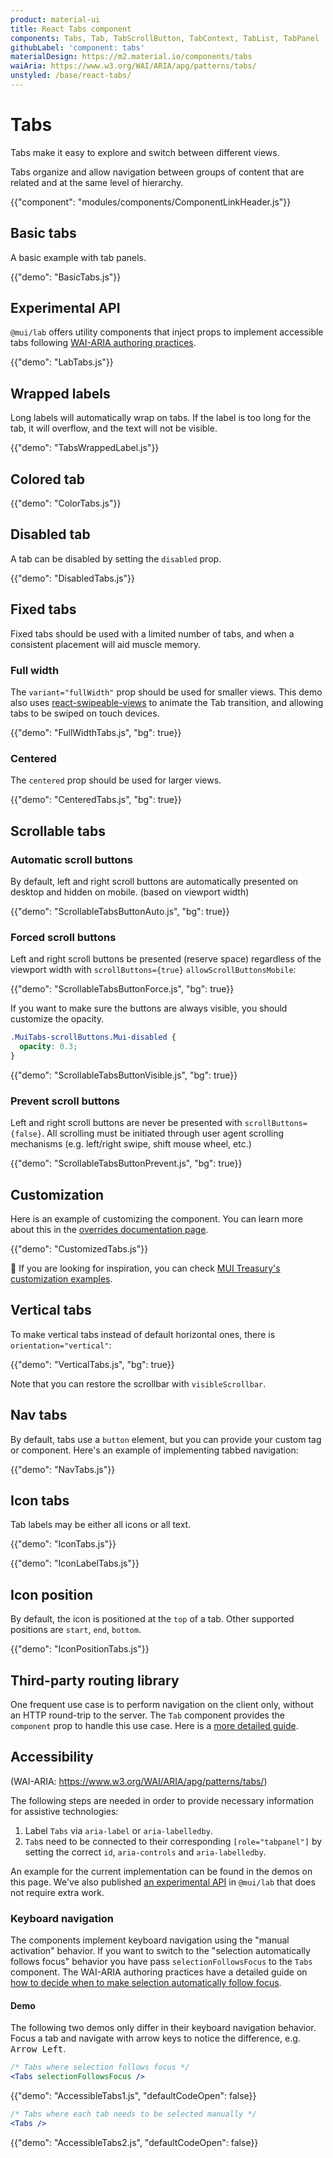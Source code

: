 ```yaml
---
product: material-ui
title: React Tabs component
components: Tabs, Tab, TabScrollButton, TabContext, TabList, TabPanel
githubLabel: 'component: tabs'
materialDesign: https://m2.material.io/components/tabs
waiAria: https://www.w3.org/WAI/ARIA/apg/patterns/tabs/
unstyled: /base/react-tabs/
---
```


# Tabs

<p class="description">Tabs make it easy to explore and switch between different views.</p>

Tabs organize and allow navigation between groups of content that are related and at the same level of hierarchy.

{{"component": "modules/components/ComponentLinkHeader.js"}}

## Basic tabs

A basic example with tab panels.

{{"demo": "BasicTabs.js"}}

## Experimental API

`@mui/lab` offers utility components that inject props to implement accessible tabs
following [WAI-ARIA authoring practices](https://www.w3.org/WAI/ARIA/apg/patterns/tabs/).

{{"demo": "LabTabs.js"}}

## Wrapped labels

Long labels will automatically wrap on tabs.
If the label is too long for the tab, it will overflow, and the text will not be visible.

{{"demo": "TabsWrappedLabel.js"}}

## Colored tab

{{"demo": "ColorTabs.js"}}

## Disabled tab

A tab can be disabled by setting the `disabled` prop.

{{"demo": "DisabledTabs.js"}}

## Fixed tabs

Fixed tabs should be used with a limited number of tabs, and when a consistent placement will aid muscle memory.

### Full width

The `variant="fullWidth"` prop should be used for smaller views.
This demo also uses [react-swipeable-views](https://github.com/oliviertassinari/react-swipeable-views) to animate the Tab transition, and allowing tabs to be swiped on touch devices.

{{"demo": "FullWidthTabs.js", "bg": true}}

### Centered

The `centered` prop should be used for larger views.

{{"demo": "CenteredTabs.js", "bg": true}}

## Scrollable tabs

### Automatic scroll buttons

By default, left and right scroll buttons are automatically presented on desktop and hidden on mobile. (based on viewport width)

{{"demo": "ScrollableTabsButtonAuto.js", "bg": true}}

### Forced scroll buttons

Left and right scroll buttons be presented (reserve space) regardless of the viewport width with `scrollButtons={true}` `allowScrollButtonsMobile`:

{{"demo": "ScrollableTabsButtonForce.js", "bg": true}}

If you want to make sure the buttons are always visible, you should customize the opacity.

```css
.MuiTabs-scrollButtons.Mui-disabled {
  opacity: 0.3;
}
```

{{"demo": "ScrollableTabsButtonVisible.js", "bg": true}}

### Prevent scroll buttons

Left and right scroll buttons are never be presented with `scrollButtons={false}`.
All scrolling must be initiated through user agent scrolling mechanisms (e.g. left/right swipe, shift mouse wheel, etc.)

{{"demo": "ScrollableTabsButtonPrevent.js", "bg": true}}

## Customization

Here is an example of customizing the component.
You can learn more about this in the [overrides documentation page](/material-ui/customization/how-to-customize/).

{{"demo": "CustomizedTabs.js"}}

🎨 If you are looking for inspiration, you can check [MUI Treasury's customization examples](https://mui-treasury.com/styles/tabs/).

## Vertical tabs

To make vertical tabs instead of default horizontal ones, there is `orientation="vertical"`:

{{"demo": "VerticalTabs.js", "bg": true}}

Note that you can restore the scrollbar with `visibleScrollbar`.

## Nav tabs

By default, tabs use a `button` element, but you can provide your custom tag or component. Here's an example of implementing tabbed navigation:

{{"demo": "NavTabs.js"}}

## Icon tabs

Tab labels may be either all icons or all text.

{{"demo": "IconTabs.js"}}

{{"demo": "IconLabelTabs.js"}}

## Icon position

By default, the icon is positioned at the `top` of a tab. Other supported positions are `start`, `end`, `bottom`.

{{"demo": "IconPositionTabs.js"}}

## Third-party routing library

One frequent use case is to perform navigation on the client only, without an HTTP round-trip to the server.
The `Tab` component provides the `component` prop to handle this use case.
Here is a [more detailed guide](/material-ui/guides/routing/#tabs).

## Accessibility

(WAI-ARIA: https://www.w3.org/WAI/ARIA/apg/patterns/tabs/)

The following steps are needed in order to provide necessary information for assistive technologies:

1. Label `Tabs` via `aria-label` or `aria-labelledby`.
2. `Tab`s need to be connected to their
   corresponding `[role="tabpanel"]` by setting the correct `id`, `aria-controls` and `aria-labelledby`.

An example for the current implementation can be found in the demos on this page. We've also published [an experimental API](#experimental-api) in `@mui/lab` that does not require
extra work.

### Keyboard navigation

The components implement keyboard navigation using the "manual activation" behavior. If you want to switch to the
"selection automatically follows focus" behavior you have pass `selectionFollowsFocus` to the `Tabs` component. The WAI-ARIA authoring practices have a detailed guide on [how to decide when to make selection automatically follow focus](https://www.w3.org/WAI/ARIA/apg/practices/keyboard-interface/#x6-4-deciding-when-to-make-selection-automatically-follow-focus).

#### Demo

The following two demos only differ in their keyboard navigation behavior.
Focus a tab and navigate with arrow keys to notice the difference, e.g. <kbd class="key">Arrow Left</kbd>.

```jsx
/* Tabs where selection follows focus */
<Tabs selectionFollowsFocus />
```

{{"demo": "AccessibleTabs1.js", "defaultCodeOpen": false}}

```jsx
/* Tabs where each tab needs to be selected manually */
<Tabs />
```

{{"demo": "AccessibleTabs2.js", "defaultCodeOpen": false}}
